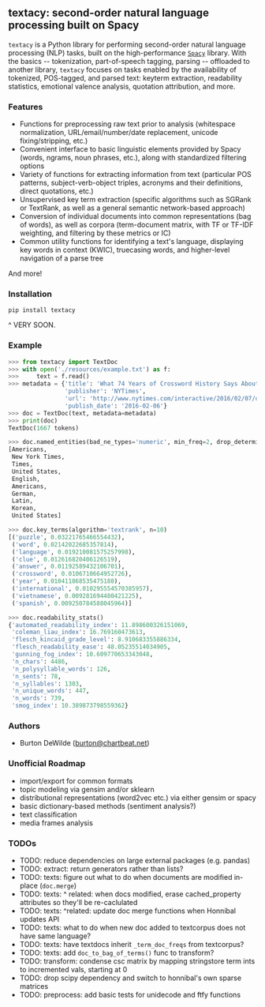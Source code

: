 ## textacy: second-order natural language processing built on Spacy

`textacy` is a Python library for performing second-order natural language processing (NLP) tasks, built on the high-performance [`Spacy`](https://spacy.io/) library. With the basics -- tokenization, part-of-speech tagging, parsing -- offloaded to another library, `textacy` focuses on tasks enabled by the availability of tokenized, POS-tagged, and parsed text: keyterm extraction, readability statistics, emotional valence analysis, quotation attribution, and more.

### Features

- Functions for preprocessing raw text prior to analysis (whitespace normalization, URL/email/number/date replacement, unicode fixing/stripping, etc.)
- Convenient interface to basic linguistic elements provided by Spacy (words, ngrams, noun phrases, etc.), along with standardized filtering options
- Variety of functions for extracting information from text (particular POS patterns, subject-verb-object triples, acronyms and their definitions, direct quotations, etc.)
- Unsupervised key term extraction (specific algorithms such as SGRank or TextRank, as well as a general semantic network-based approach)
- Conversion of individual documents into common representations (bag of words), as well as corpora (term-document matrix, with TF or TF-IDF weighting, and filtering by these metrics or IC)
- Common utility functions for identifying a text's language, displaying key words in context (KWIC), truecasing words, and higher-level navigation of a parse tree

And more!

### Installation

`pip install textacy`

^ VERY SOON.

### Example

```python
>>> from textacy import TextDoc
>>> with open('./resources/example.txt') as f:
>>>     text = f.read()
>>> metadata = {'title': 'What 74 Years of Crossword History Says About the Language We Use',
                'publisher': 'NYTimes',
                'url': 'http://www.nytimes.com/interactive/2016/02/07/opinion/what-74-years-of-times-crosswords-say-about-the-words-we-use.html',
                'publish_date': '2016-02-06'}
>>> doc = TextDoc(text, metadata=metadata)
>>> print(doc)
TextDoc(1667 tokens)

>>> doc.named_entities(bad_ne_types='numeric', min_freq=2, drop_determiners=True)[:10]
[Americans,
 New York Times,
 Times,
 United States,
 English,
 Americans,
 German,
 Latin,
 Korean,
 United States]

>>> doc.key_terms(algorithm='textrank', n=10)
[('puzzle', 0.03221765466554432),
 ('word', 0.02142022685357814),
 ('language', 0.019210081575257998),
 ('clue', 0.012616820406126519),
 ('answer', 0.01192589432106701),
 ('crossword', 0.0106710664952726),
 ('year', 0.010411868535475188),
 ('international', 0.010295554570385957),
 ('vietnamese', 0.009281694480421225),
 ('spanish', 0.009250784588045964)]

>>> doc.readability_stats()
{'automated_readability_index': 11.898600326151069,
 'coleman_liau_index': 16.769160473613,
 'flesch_kincaid_grade_level': 8.910683355886334,
 'flesch_readability_ease': 48.05235514034905,
 'gunning_fog_index': 10.609770653343048,
 'n_chars': 4486,
 'n_polysyllable_words': 126,
 'n_sents': 78,
 'n_syllables': 1303,
 'n_unique_words': 447,
 'n_words': 739,
 'smog_index': 10.389873798559362}
```

### Authors

- Burton DeWilde (<burton@chartbeat.net>)

### Unofficial Roadmap

- import/export for common formats
- topic modeling via gensim and/or sklearn
- distributional representations (word2vec etc.) via either gensim or spacy
- basic dictionary-based methods (sentiment analysis?)
- text classification
- media frames analysis

### TODOs

- TODO: reduce dependencies on large external packages (e.g. pandas)
- TODO: extract: return generators rather than lists?
- TODO: texts: figure out what to do when documents are modified in-place (`doc.merge`)
- TODO: texts: ^ related: when docs modified, erase cached_property attributes so they'll be re-caclulated
- TODO: texts: ^related: update doc merge functions when Honnibal updates API
- TODO: texts: what to do when new doc added to textcorpus does not have same language?
- TODO: texts: have textdocs inherit `_term_doc_freqs` from textcorpus?
- TODO: texts: add `doc_to_bag_of_terms()` func to transform?
- TODO: transform: condense csc matrix by mapping stringstore term ints to incremented vals, starting at 0
- TODO: drop scipy dependency and switch to honnibal's own sparse matrices
- TODO: preprocess: add basic tests for unidecode and ftfy functions
